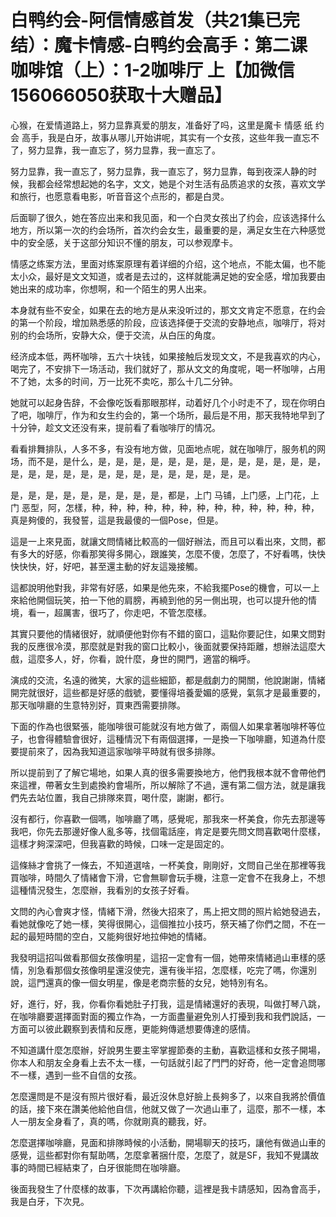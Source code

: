 # 白鸭约会-阿信情感首发（共21集已完结）：魔卡情感-白鸭约会高手：第二课 咖啡馆（上）：1-2咖啡厅 上【加微信156066050获取十大赠品】

心猴，在爱情道路上，努力显靠真爱的朋友，准备好了吗，这里是魔卡 情感 纸 约会 高手，我是白牙，故事从哪儿开始讲呢，其实有一个女孩，这些年我一直忘不了，努力显靠，我一直忘了，努力显靠，我一直忘了。

努力显靠，我一直忘了，努力显靠，我一直忘了，努力显靠，每到夜深人静的时候，我都会经常想起她的名字，文文，她是个对生活有品质追求的女孩，喜欢文学和旅行，也愿意看电影，听音音这个点形的，都是白灵。

后面聊了很久，她在答应出来和我见面，和一个白灵女孩出了约会，应该选择什么地方，所以第一次的约会场所，首次约会女生，最重要的是，满足女生在六种感觉中的安全感，关于这部分知识不懂的朋友，可以参观摩卡。

情感之练案方法，里面对练案原理有着详细的介绍，这个地点，不能太偏，也不能太小众，最好是文文知道，或者是去过的，这样就能满足她的安全感，增加我要由她出来的成功率，你想啊，和一个陌生的男人出来。

本身就有些不安全，如果在去的地方是从来没听过的，那文文肯定不愿意，在约会的第一个阶段，增加熟悉感的阶段，应该选择便于交流的安静地点，咖啡厅，将对别的约会场所，安静大众，便于交流，从白压的角度。

经济成本低，两杯咖啡，五六十块钱，如果接触后发现文文，不是我喜欢的内心，喝完了，不安排下一场活动，我们就好了，那从文文的角度呢，喝一杯咖啡，占用不了她，太多的时间，万一比死不卖吃，那么十几二分钟。

她就可以起身告辞，不会像吃饭看那眼那样，动着好几个小时走不了，现在你明白了吧，咖啡厅，作为和女生约会的，第一个场所，最后是不用，那天我特地早到了十分钟，趁文文还没有来，提前看了看咖啡厅的情况。

看看排舞排队，人多不多，有没有地方做，见面地点呢，就在咖啡厅，服务机的网场，而不是，是什么，是，是，是，是，是，是，是，是，是，是，是，是，是，是，是，是，是，是，是，是，是，是，是，是，是，是，是。

是，是，是，是，是，是，是，是，是，都是，上门 马铺，上门感，上门花，上门 恶型，阿，怎樣，种，种，种，种，种，种，种，种，种，种，种，种，种，真是夠傻的，我發誓，這是我最傻的一個Pose，但是。

這是一上來見面，就讓文問情緒比較高的一個好辦法，而且可以看出來，文問，都有多大的好感，你看那笑得多開心，跟誰笑，怎麼不傻，怎麼了，不好看嗎，快快快快快，好，好吧，甚至還主動的好友這幾接觸。

這都說明他對我，非常有好感，如果是他先來，不給我擺Pose的機會，可以一上來給他開個玩笑，拍一下他的肩膀，再繞到他的另一側出現，也可以提升他的情境，看一，超厲害，很巧了，你走吧，不管怎麼樣。

其實只要他的情緒很好，就順便他對你有不錯的窗口，這點你要記住，如果文問對我的反應很冷漠，那麼就是對我的窗口比較小，後面就要保持距離，想辦法這麼大戲，這麼多人，好，你看，說什麼，身世的開門，適當的稱呼。

演成的交流，名遠的微笑，大家的這些細節，都是戲劇力的開關，他說謝謝，情緒開完就很好，這些都是好感的戲號，要懂得培養愛媚的感覺，氣氛才是最重要的，那天咖啡廳的生意特別好，買東西需要排隊。

下面的作為也很緊張，能咖啡很可能就沒有地方做了，兩個人如果拿著咖啡杯等位子，也會得體驗會很好，這種情況下有兩個選擇，一是換一下咖啡廳，知道為什麼要提前來了，因為我知道這家咖啡平時就有很多排隊。

所以提前到了了解它場地，如果人真的很多需要換地方，他們我根本就不會帶他們來這裡，帶著女生到處換約會場所，所以解除了不過，還有第二個方法，就是讓我們先去站位置，我自己排隊來買，喝什麼，謝謝，都行。

沒有都行，你喜歡一個嗎，咖啡廳了嗎，感覺呢，那我來一杯美食，你先去那邊等我吧，你先去那邊好像人亂多等，找個電話座，肯定是要先問文問喜歡喝什麼樣，這樣才夠深深吧，但我喜歡的時候，口味一定是固定的。

這條絲才會挑了一條去，不知道選啥，一杯美食，剛剛好，文問自己坐在那裡等我買咖啡，時間久了情緒會下滑，它會無聊會玩手機，注意一定會不在我身上，不想這種情況發生，怎麼辦，我看別的女孩子好看。

文問的內心會爽才怪，情緒下滑，然後大招來了，馬上把文問的照片給她發過去，看她就像吃了她一樣，笑得很開心，這個推拉小技巧，祭天補了你們之間，不在一起的最短時間的空白，又能夠很好地拉伸她的情緒。

我發明這招叫做看那個女孩像明星，這招一定會有一個，她帶來情緒過山車樣的感情，別急看那個女孩像明星還沒使完，還有後半招，怎麼樣，吃完了嗎，你還別說，這門還真的像一個女明星，像是老商宗藝的女兒，她特別有名。

好，進行，好，我，你看你看她肚子打我，這是情緒還好的表現，叫做打琴八跳，在咖啡廳要選擇面對面的獨立作為，一方面盡量避免別人打擾到我和我們說話，一方面可以彼此觀察到表情和反應，更能夠傳遞想要傳達的感情。

不知道講什麼怎麼辦，好說男生要主宰掌握節奏的主動，喜歡這樣和女孩子開場，你本人和朋友全身看上去不太一樣，一句話就引起了門門的好奇，他一定會追問哪不一樣，遇到一些不自信的女孩。

怎麼還問是不是沒有照片很好看，最近沒休息好臉上長夠多了，以來自我將於價值的話，接下來在讚美他給他自信，他就又做了一次過山車了，這麼，那不一樣，本人一朋友全身看了，真的嗎，你就剛真的聽我，好。

怎麼選擇咖啡廳，見面和排隊時候的小活動，開場聊天的技巧，讓他有做過山車的感覺，這些都對你有幫助嗎，怎麼拿著捆什麼，怎麼了，就是SF，我知不覺講故事的時間已經結束了，白牙很能問在咖啡廳。

後面我發生了什麼樣的故事，下次再講給你聽，這裡是我卡請感知，因為會高手，我是白牙，下次見。